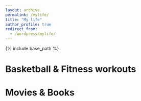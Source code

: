 ```yaml
---
layout: archive
permalink: /mylife/
title: "My life"
author_profile: true
redirect_from:
  - /wordpress/mylife/
---
```


{% include base_path %}


Basketball & Fitness workouts
======

Movies & Books
======
